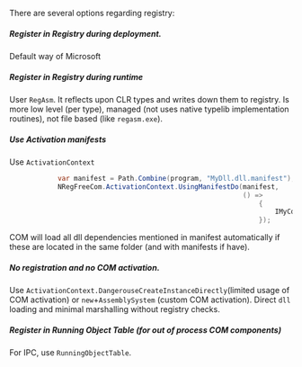 
There are several options regarding registry:

##### Register in Registry during deployment.

Default way of Microsoft


##### Register in Registry during runtime


User `RegAsm`. It reflects upon CLR types and writes down them to registry. 
Is more low level (per type), managed (not uses native typelib implementation routines), not file based (like `regasm.exe`). 

##### Use Activation manifests


Use `ActivationContext`

```csharp
            var manifest = Path.Combine(program, "MyDll.dll.manifest");
            NRegFreeCom.ActivationContext.UsingManifestDo(manifest,
                                                          () =>
                                                              {
                                                                  IMyCom comObj = new MyCom();// COM object with manifest
                                                              });
```
COM will load all dll dependencies mentioned in manifest automatically if these are located in the same folder (and with manifests if have).


##### No registration and no COM activation. 


Use `ActivationContext.DangerouseCreateInstanceDirectly`(limited usage of COM activation) or `new`+`AssemblySystem` (custom COM activation). Direct `dll` loading and minimal marshalling without registry checks.

##### Register in Running Object Table (for out of process COM components)


For IPC, use `RunningObjectTable`.
